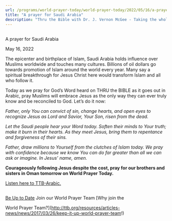 ```yaml
---
url: /programs/world-prayer-today/world-prayer-today/2022/05/16/a-prayer-for-saudi-arabia
title: "A prayer for Saudi Arabia"
description: "Thru the Bible with Dr. J. Vernon McGee - Taking the whole Word to the whole world"
---
```







## 
 A prayer for Saudi Arabia


May 16, 2022




The epicenter and birthplace of Islam, Saudi Arabia holds influence over Muslims worldwide and touches many cultures. Billions of oil dollars go towards promotion of Islam around the world every year. Many say a spiritual breakthrough for Jesus Christ here would transform Islam and all who follow it. 

Today as we pray for God’s Word heard on THRU the BIBLE as it goes out in Arabic, pray Muslims will embrace Jesus as the only way they can ever truly know and be reconciled to God. Let’s do it now:

*Father, only You can convict of sin, change hearts, and open eyes to recognize Jesus as Lord and Savior, Your Son, risen from the dead.*

*Let the Saudi people hear your Word today. Soften their minds to Your truth; make it burn in their hearts. As they meet Jesus, bring them to repentance and forgiveness of their sins.*

*Father, draw millions to Yourself from the clutches of Islam today. We pray with confidence because we know You can do far greater than all we can ask or imagine. In Jesus’ name, amen.*

**Courageously following Jesus despite the cost, pray for our brothers and sisters in Oman tomorrow on World Prayer Today.**

[Listen here to TTB-Arabic.](https://ttb.twr.org/home/day,0431/language,ARB)







## 




[Be Up to Date](http://feeds.feedburner.com/WorldPrayerToday "World Prayer Today RSS Feed")
Join our World Prayer Team
[Why join the  

World Prayer Team?](http://ttb.org/resources/articles-news/news/2017/03/26/keep-it-up-world-prayer-team!)




